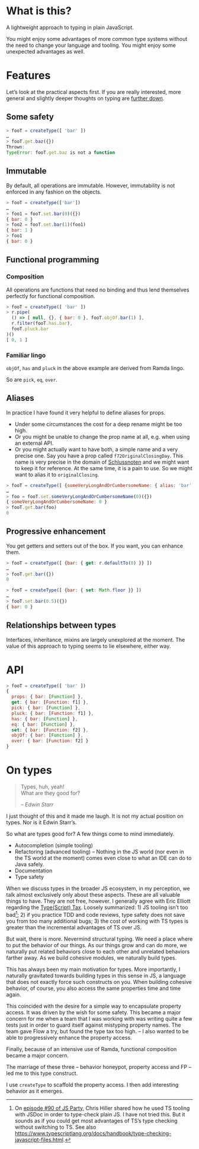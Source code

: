 # What is this?

A lightweight approach to typing in plain JavaScript.

You might enjoy some advantages of more common type systems without the need to change your language and tooling. You might enjoy some unexpected advantages as well.


# Features

Let’s look at the practical aspects first. If you are really interested, more general and slightly deeper thoughts on typing are [further down](#on-types).


## Some safety

```javascript
> fooT = createType([ 'bar' ])
…
> fooT.get.baz({})
Thrown:
TypeError: fooT.get.baz is not a function
```

## Immutable

By default, all operations are immutable.
However, immutability is not enforced in any fashion on the objects.

```javascript
> fooT = createType(['bar'])
…
> foo1 = fooT.set.bar(0)({})
{ bar: 0 }
> foo2 = fooT.set.bar(1)(foo1)
{ bar: 1 }
> foo1
{ bar: 0 }
```

## Functional programming

### Composition

All operations are functions that need no binding and thus lend themselves perfectly for functional composition.

```javascript
> fooT = createType([ 'bar' ])
> r.pipe(
  () => [ null, {}, { bar: 0 }, fooT.objOf.bar(1) ],
  r.filter(fooT.has.bar),
  fooT.pluck.bar
)()
[ 0, 1 ]
```

### Familiar lingo

`objOf`, `has` and `pluck` in the above example are derived from Ramda lingo.

So are `pick`, `eq`, `over`.


## Aliases

In practice I have found it very helpful to define aliases for props. 
* Under some circumstances the cost for a deep rename might be too high. 
* Or you might be unable to change the prop name at all, e.g. when using an external API. 
* Or you might actually want to have both, a simple name and a very precise one. Say you have a prop called `f72OriginalClosingDay`. This name is very precise in the domain of [Schlussnoten](https://de.wikipedia.org/wiki/Schlussnote) and we might want to keep it for reference. At the same time, it is a pain to use. So we might want to alias it to `originalClosing`.

```javascript
> fooT = createType([ {someVeryLongAndOrCumbersomeName: { alias: 'bar' }} ])
…
> foo = fooT.set.someVeryLongAndOrCumbersomeName(0)({})
{ someVeryLongAndOrCumbersomeName: 0 }
> fooT.get.bar(foo)
0
```

## Progressive enhancement

You get getters and setters out of the box. If you want, you can enhance them.

```javascript
> fooT = createType([ {bar: { get: r.defaultTo(0) }} ])
…
> fooT.get.bar({})
0
```

```javascript
> fooT = createType([ {bar: { set: Math.floor }} ])
…
> fooT.set.bar(0.5)({})
{ bar: 0 }
```

## Relationships between types

Interfaces, inheritance, mixins are largely unexplored at the moment. The value of this approach to typing seems to lie elsewhere, either way.


# API

```javascript
> fooT = createType([ 'bar' ])
{
  props: { bar: [Function] },
  get: { bar: [Function: f1] },
  pick: { bar: [Function] },
  pluck: { bar: [Function: f1] },
  has: { bar: [Function] },
  eq: { bar: [Function] },
  set: { bar: [Function: f2] },
  objOf: { bar: [Function] },
  over: { bar: [Function: f2] }
}
```

# On types

> Types, huh, yeah!  
> What are they good for?
> 
> _– Edwin Starr_

I just thought of this and it made me laugh. It is not my actual position on types. Nor is it Edwin Starr’s.

So what are types good for? A few things come to mind immediately.

* Autocompletion (simple tooling)
* Refactoring (advanced tooling) – Nothing in the JS world (nor even in the TS world at the moment) comes even close to what an IDE can do to Java safely.
* Documentation
* Type safety

When we discuss types in the broader JS ecosystem, in my perception, we talk almost exclusively only about these aspects. These are all valuable things to have. They are not free, however. I generally agree with Eric Elliott regarding the [Type(Script) Tax](https://medium.com/javascript-scene/the-typescript-tax-132ff4cb175b). Loosely summarized: 1) JS tooling isn’t too bad[^1]; 2) if you practice TDD and code reviews, type safety does not save you from too many additional bugs; 3) the cost of working with TS types is greater than the incremental advantages of TS over JS.

[^1]: On [episode #90 of JS Party](https://changelog.com/jsparty/90#transcript-64), Chris Hiller shared how he used TS tooling with JSDoc in order to type-check plain JS. I have not tried this. But it sounds as if you could get most advantages of TS’s type checking without switching to TS. See also <https://www.typescriptlang.org/docs/handbook/type-checking-javascript-files.html>.

But wait, there is more. Nevermind structural typing. We need a place where to put the behavior of our things. As our things grow and can do more, we naturally put related behaviors close to each other and unrelated behaviors farther away. As we build cohesive modules, we naturally build types.

This has always been my main motivation for types. More importantly, I naturally gravitated towards building types in this sense in JS, a language that does not exactly force such constructs on you. When building cohesive behavior, of course, you also access the same properties time and time again. 

This coincided with the desire for a simple way to encapsulate property access. It was driven by the wish for some safety. This became a major concern for me when a team that I was working with was writing quite a few tests just in order to guard itself against mistyping property names. The team gave Flow a try, but found the type tax too high. – I also wanted to be able to progressively enhance the property access.

Finally, because of an intensive use of Ramda, functional composition became a major concern.

The marriage of these three – behavior honeypot, property access and FP – led me to this type construct.

I use `createType` to scaffold the property access. I then add interesting behavior as it emerges.
